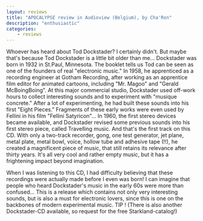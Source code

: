 ```yaml
---
layout: reviews
title: "APOCALYPSE review in Audioview (Belgium), by Cha'Ron"
description: "enthusiastic"
categories:
    - reviews
---
```


Whoever has heard about Tod Dockstader? I certainly didn't. But maybe that's because Tod Dockstader is a little bit older than me... Dockstader was born in 1932 in St.Paul, Minnesota. The booklet tells us Tod can be seen as one of the founders of real "electronic music." In 1958, he apprenticed as a recording engineer at Gotham Recording, after working as an apprentice film editor for animated cartoons, including "Mr. Magoo" and "Gerald McBoingBoing". At this major commercial studio, Dockstader used off-work hours to collect interesting sounds and to experiment with "musique concrete." After a lot of experimenting, he had built these sounds into his first "Eight Pieces." Fragments of these early works were even used by Fellini in his film "Fellini Satyricon"... In 1960, the first stereo devices became available, and Dockstader revised some previous sounds into his first stereo piece, called Travelling music. And that's the first track on this CD. With only a two-track recorder, gong, one test generator, jet plane, metal plate, metal bowl, voice, hollow tube and adhesive tape (!!), he created a magnificent piece of music, that still retains its relevance after thirty years. It's all very cool and rather empty music, but it has a frightening impact beyond imagination.

When I was listening to this CD, I had difficulty believing that these recordings were actually made before I even was born! I can imagine that people who heard Dockstader's music in the early 60s were more than confused... This is a release which contains not only very interesting sounds, but is also a must for electronic lovers, since this is one on the backbones of modern experimental music. TIP ! (There is also another Dockstader-CD available, so request for the free Starkland-catalog!)

